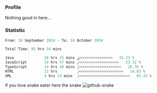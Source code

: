 ### Profile 

Nothing good in here...

### Statistic
<!--START_SECTION:waka-->

```python
From: 18 September 2024 - To: 18 October 2024

Total Time: 85 hrs 34 mins

Java              28 hrs 25 mins  ͎͎͎͎͎͎͎͎͜>>>>>>>>>>>>>>>>   33.23 %
JavaScript        19 hrs 57 mins  ͎͎͎͎͎̞>>>>>>>>>>>>>>>>>>>   23.32 %
TypeScript        14 hrs 20 mins  ͎͎͎͎͕>>>>>>>>>>>>>>>>>>>>   16.76 %
HTML              12 hrs          ͎͎͎̦>>>>>>>>>>>>>>>>>>>>>   14.03 %
XML               4 hrs 33 mins   ͎>>>>>>>>>>>>>>>>>>>>>>>>   05.33 %
```

<!--END_SECTION:waka-->

If you love snake eater here the snake 
<picture>
  <source media="(prefers-color-scheme: dark)" srcset="https://github.com/pradana4648/pradana4648/blob/c0566a83ca6ea5f2e46bab00e717c4c82b4b5c4c/github-contribution-grid-snake-dark.svg" />
  <source media="(prefers-color-scheme: light)" srcset="https://github.com/pradana4648/pradana4648/blob/c0566a83ca6ea5f2e46bab00e717c4c82b4b5c4c/github-contribution-grid-snake.svg" />
  <img alt="github-snake" src="https://github.com/pradana4648/pradana4648/blob/c0566a83ca6ea5f2e46bab00e717c4c82b4b5c4c/github-contribution-grid-snake.svg" />
</picture>
